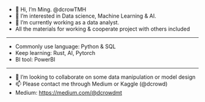 - 👋 Hi, I’m Ming. @dcrowTMH
- 👀 I’m interested in Data science, Machine Learning & AI.
- 🌱 I’m currently working as a data analyst.
- All the materials for working & cooperate project with others included
--------------- 
- Commonly use language: Python & SQL
- Keep learning: Rust, AI, Pytorch
- BI tool: PowerBI
--------------- 
- 💞️ I’m looking to collaborate on some data manipulation or model design
- 📫 Please contact me through Medium or Kaggle (@dcrowd)
- Medium: https://medium.com/@dcrowdmt
